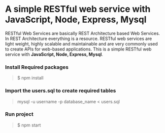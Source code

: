 # A simple RESTful web service with JavaScript, Node, Express, Mysql

RESTful Web Services are basically REST Architecture based Web Services. In REST Architecture everything is a resource.
RESTful web services are light weight, highly scalable and maintainable and are very commonly used to create APIs for web-based applications. This is a simple RESTful web service with **JavaScript, Node, Express, Mysql**.

### Install Required packages

> $ npm install

### Import the **users.sql** to create required tables

> mysql -u username -p database_name < users.sql

 
### Run project

> $ npm start
